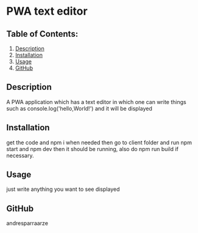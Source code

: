 # PWA text editor

  ## Table of Contents:
  1. [Description](#description) 
  2. [Installation](#Installation)
  3. [Usage](#Usage)  
  4. [GitHub](#GitHub)

## Description
A PWA application which has a text editor in which one can write things such as console.log('hello,World!') and it will be displayed 

## Installation
get the code and npm i when needed then go to client folder and run npm start and npm dev then it should be running, also do npm run build if necessary.

## Usage
just write anything you want to see displayed

## GitHub
andresparraarze